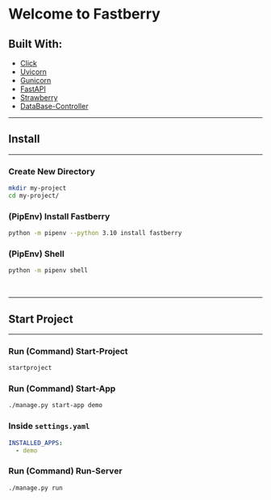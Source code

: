 # Welcome to **Fastberry**

## Built With:
 - [Click](https://github.com/pallets/click/)
 - [Uvicorn](https://www.uvicorn.org/)
 - [Gunicorn](https://gunicorn.org/)
 - [FastAPI](https://fastapi.tiangolo.com/)
 - [Strawberry](https://strawberry.rocks/)
 - [DataBase-Controller](https://hlop3z.github.io/dbcontroller/)

---

## Install

---

### Create New Directory

```sh
mkdir my-project
cd my-project/
```

### (PipEnv) Install Fastberry

```sh
python -m pipenv --python 3.10 install fastberry
```

### (PipEnv) Shell

```sh
python -m pipenv shell
```

$~~$

---

## Start Project

---

### Run (Command) Start-Project

```sh
startproject
```

### Run (Command) Start-App

```sh
./manage.py start-app demo
```

### Inside `settings.yaml`

```yaml
INSTALLED_APPS:
  - demo
```

### Run (Command) Run-Server

```sh
./manage.py run
```
